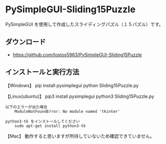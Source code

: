 # PySimpleGUI-Sliding15Puzzle

PySimpleGUI を使用して作成したスライディングパズル（１５パズル）です。

ダウンロード
------------

* https://github.com/tostos5963/PySimpleGUI-Sliding15Puzzle


インストールと実行方法
----------------------

【Windows】
    pip install pysimplegui
    python Sliding15Puzzle.py

【Linux(ubuntu)】
    pip3 install pysimplegui
    python3 Sliding15Puzzle.py

    以下のエラーが出た場合    
        ModuleNotFoundError: No module named 'tkinter'

    python3-tk をインストールしてください
        sudo apt-get install python3-tk

【Mac】
    動作すると思いますが所持していないため確認できていません。

